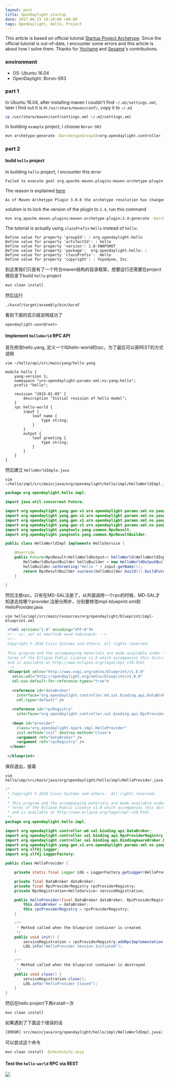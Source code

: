 ```yaml
---
layout: post
title: OpenDaylight startup
date: 2017-06-23 19:10:00 +08:00
tags: OpenDaylight, Hello, Project
---
```



This article is based on official tutorial [Startup Project Archetype](https://wiki.opendaylight.org/view/OpenDaylight_Controller:MD-SAL:Startup_Project_Archetype). Since the official tutorial is out-of-date, I encounter some errors and this article is about how I solve them. Thanks for [Yochang](https://www.facebook.com/profile.php?id=100000181252042&fref=ts) and [Sesame](https://www.facebook.com/sesame.chen?fref=ts)'s contributions.

### environment
* OS: Ubuntu 16.04
* OpenDaylight: Boron-SR3

### part 1
In Ubuntu 16.04, after installing maven I couldn't find `~/.m2/settings.xml`, later I find out it is in ``/usr/share/maven/conf/``, copy it to `~/.m2`

```bash
cp /usr/share/maven/conf/settings.xml ~/.m2/settings.xml
```

In building `example` project, I choose `Boron-SR3`

```bash
mvn archetype:generate -DarchetypeGroupId=org.opendaylight.controller -DarchetypeArtifactId=opendaylight-startup-archetype -DarchetypeVersion=1.2.3-Boron-SR3 -DarchetypeRepository=https://nexus.opendaylight.org/content/repositories/public/ -DarchetypeCatalog=remote
```

### part 2

#### build `hello` project

In building `hello` project, I encounter this error

```bash
Failed to execute goal org.apache.maven.plugins:maven-archetype-plugin:3.0.1:generate (default-cli) on project standalone-pom: archetypeCatalog http://nexus.opendaylight.org/content/repositories/opendaylight.snapshot/archetype-catalog.xml' is not supported anymore. Please read the plugin documentation for details. -> [Help 1]
```

The reason is explained [here](http://maven.apache.org/archetype/maven-archetype-plugin/archetype-repository.html)

```bash
As of Maven Archetype Plugin 3.0.0 the archetype resolution has changed. It is not possible anymore to specify the repository via the commandline, but instead the repositories as already specified for Maven are used. This means that also the mirrors and proxies are respected, as well as the authentication on repositories.
```

solution is to lock the version of the plugin to `2.4`, run this command

```bash
mvn org.apache.maven.plugins:maven-archetype-plugin:2.4:generate -DarchetypeGroupId=org.opendaylight.controller -DarchetypeArtifactId=opendaylight-startup-archetype -DarchetypeRepository=opendaylight.release/ -DarchetypeCatalog=http://nexus.opendaylight.org/content/repositories/opendaylight.snapshot/archetype-catalog.xml -DarchetypeVersion=1.2.3-Boron-SR3
```
The tutorial is actually using `classPrefix` `Hello` instead of `hello`:

```
Define value for property 'groupId': : org.opendaylight.hello
Define value for property 'artifactId': : hello
Define value for property 'version': 1.0-SNAPSHOT
Define value for property 'package':  org.opendaylight.hello: : 
Define value for property 'classPrefix':  Hello
Define value for property 'copyright': : Yoyodyne, Inc.
```

到这里我们只是有了一个符合maven结构的目录框架，想要运行还需要在project根目录下build `hello` project

```bash
mvn clean install
```
然后运行

```
./karaf/target/assembly/bin/karaf
```
看到下面的显示就说明成功了

```
opendaylight-user@root>
```
#### Implement `HelloWorld` RPC API
首先修改hello.yang, 定义一个叫hello-world的rpc，为了最后可以用REST的方式调用

```
vim ~/hello/api/src/main/yang/hello.yang
```

```
module hello {
    yang-version 1;
    namespace "urn:opendaylight:params:xml:ns:yang:hello";
    prefix "hello";

    revision "2015-01-05" {
        description "Initial revision of hello model";
    }
    rpc hello-world {
        input {
            leaf name {
                type string;
            }
        }
        output {
            leaf greeting {
                type string;
            }
        }
    }
}
```
然后建立 `HelloWorldImple.java`

```
vim ~/hello/impl/src/main/java/org/opendaylight/hello/impl/HelloWorldImpl.java
```

```java
package org.opendaylight.hello.impl;

import java.util.concurrent.Future;

import org.opendaylight.yang.gen.v1.urn.opendaylight.params.xml.ns.yang.hello.rev150105.HelloService;
import org.opendaylight.yang.gen.v1.urn.opendaylight.params.xml.ns.yang.hello.rev150105.HelloWorldInput;
import org.opendaylight.yang.gen.v1.urn.opendaylight.params.xml.ns.yang.hello.rev150105.HelloWorldOutput;
import org.opendaylight.yang.gen.v1.urn.opendaylight.params.xml.ns.yang.hello.rev150105.HelloWorldOutputBuilder;
import org.opendaylight.yangtools.yang.common.RpcResult;
import org.opendaylight.yangtools.yang.common.RpcResultBuilder;

public class HelloWorldImpl implements HelloService {

    @Override
    public Future<RpcResult<HelloWorldOutput>> helloWorld(HelloWorldInput input) {
        HelloWorldOutputBuilder helloBuilder = new HelloWorldOutputBuilder();
        helloBuilder.setGreeting("Hello " + input.getName());
        return RpcResultBuilder.success(helloBuilder.build()).buildFuture();
    }

}
```
 然后注册rpc。只有在MD-SAL注册了，从外面调用一个rpc的时候，MD-SAL才知道去找哪个provider.注册分两步，分别要修改impl-blueprint.xml和HelloProvider.java

```
vim hello/impl/src/main/resources/org/opendaylight/blueprint/impl-blueprint.xml

```

```xml
 <?xml version="1.0" encoding="UTF-8"?>
 <!-- vi: set et smarttab sw=4 tabstop=4: -->
 <!--
 Copyright © 2016 Cisco Systems and others. All rights reserved.
 
 This program and the accompanying materials are made available under the
 terms of the Eclipse Public License v1.0 which accompanies this distribution,
 and is available at http://www.eclipse.org/legal/epl-v10.html
 -->
 <blueprint xmlns="http://www.osgi.org/xmlns/blueprint/v1.0.0"
   xmlns:odl="http://opendaylight.org/xmlns/blueprint/v1.0.0"
   odl:use-default-for-reference-types="true">
  
   <reference id="dataBroker"
     interface="org.opendaylight.controller.md.sal.binding.api.DataBroker"
     odl:type="default" />
 
   <reference id="rpcRegistry"
     interface="org.opendaylight.controller.sal.binding.api.RpcProviderRegistry"/>'''
 
   <bean id="provider"
     class="org.opendaylight.spark.impl.HelloProvider"
     init-method="init" destroy-method="close">
     <argument ref="dataBroker" />
     <argument ref="rpcRegistry" />
  </bean>
 
 </blueprint>
```
保存退出，接着

```
vim hello/imp/src/main/java/org/opendaylight/hello/impl/HelloProvider.java
```

```java
/*
 * Copyright © 2016 Cisco Systems and others.  All rights reserved.
 *
 * This program and the accompanying materials are made available under the
 * terms of the Eclipse Public License v1.0 which accompanies this distribution,
 * and is available at http://www.eclipse.org/legal/epl-v10.html
 */
package org.opendaylight.hello.impl;

import org.opendaylight.controller.md.sal.binding.api.DataBroker;
import org.opendaylight.controller.sal.binding.api.RpcProviderRegistry;
import org.opendaylight.controller.sal.binding.api.BindingAwareBroker.RpcRegistration;
import org.opendaylight.yang.gen.v1.urn.opendaylight.params.xml.ns.yang.hello.rev150105.HelloService;
import org.slf4j.Logger;
import org.slf4j.LoggerFactory;

public class HelloProvider {

    private static final Logger LOG = LoggerFactory.getLogger(HelloProvider.class);

    private final DataBroker dataBroker;
    private final RpcProviderRegistry rpcProviderRegistry;
    private RpcRegistration<HelloService> serviceRegistration;

    public HelloProvider(final DataBroker dataBroker, RpcProviderRegistry rpcProviderRegistry) {
        this.dataBroker = dataBroker;
        this.rpcProviderRegistry = rpcProviderRegistry;
    }

    /**
     * Method called when the blueprint container is created.
     */
    public void init() {
    	serviceRegistration = rpcProviderRegistry.addRpcImplementation(HelloService.class, new HelloWorldImpl());
        LOG.info("HelloProvider Session Initiated");
    }

    /**
     * Method called when the blueprint container is destroyed.
     */
    public void close() {
    	serviceRegistration.close();
        LOG.info("HelloProvider Closed");
    }
}
```
然后在hello project下再install一次

```
mvn clean install
```
如果遇到了下面这个错误的话

```bash
[ERROR] src/main/java/org/opendaylight/hello/impl/HelloWorldImpl.java[1] (header) RegexpHeader: Line does not match expected header line of '^/[]+$'.
```

可以尝试这个命令

```bash
mvn clean install -Dcheckstyle.skip
```

#### Test the `hello-world` RPC via REST

![](/assets/images/2017/OpenDaylight-startup.png)
